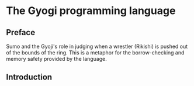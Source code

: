 # The Gyogi programming language

## Preface

Sumo and the Gyoji's role in judging when
a wrestler (Rikishi) is pushed out of the
bounds of the ring.  This is a metaphor
for the borrow-checking and memory
safety provided by the language.

## Introduction

